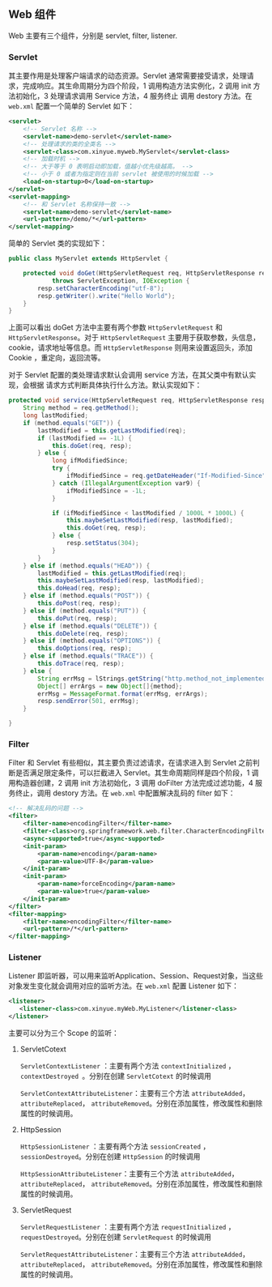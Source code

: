 ## Web 组件

Web 主要有三个组件，分别是 servlet, filter, listener.

### Servlet

其主要作用是处理客户端请求的动态资源。Servlet 通常需要接受请求，处理请求，完成响应。其生命周期分为四个阶段，1 调用构造方法实例化，2 调用 init 方法初始化，3 处理请求调用 Service 方法，4 服务终止 调用 destory 方法。在 `web.xml` 配置一个简单的 Servlet 如下：

```xml
<servlet>
    <!-- Servlet 名称 -->
    <servlet-name>demo-servlet</servlet-name>
    <!-- 处理请求的类的全类名 -->
    <servlet-class>com.xinyue.myweb.MyServlet</servlet-class>
    <!-- 加载时机 -->
    <!-- 大于等于 0 表明启动即加载，值越小优先级越高。 -->
    <!-- 小于 0 或者为指定则在当前 servlet 被使用的时候加载 -->
    <load-on-startup>0</load-on-startup>
</servlet>
<servlet-mapping>
    <!-- 和 Servlet 名称保持一致 -->
    <servlet-name>demo-servlet</servlet-name>
    <url-pattern>/demo/*</url-pattern>
</servlet-mapping>
```

简单的  Servlet 类的实现如下：

```java
public class MyServlet extends HttpServlet {

    protected void doGet(HttpServletRequest req, HttpServletResponse resp)
            throws ServletException, IOException {
        resp.setCharacterEncoding("utf-8");
        resp.getWriter().write("Hello World");
    }
}
```

上面可以看出 doGet 方法中主要有两个参数 `HttpServletRequest` 和 `HttpServletResponse`。对于 `HttpServletRequest` 主要用于获取参数，头信息， cookie，请求地址等信息。而 `HttpServletResponse` 则用来设置返回头，添加 Cookie ，重定向，返回流等。

对于 Servlet 配置的类处理请求默认会调用 service 方法，在其父类中有默认实现，会根据 请求方式判断具体执行什么方法。默认实现如下：

```java
protected void service(HttpServletRequest req, HttpServletResponse resp) throws ServletException, IOException {
    String method = req.getMethod();
    long lastModified;
    if (method.equals("GET")) {
        lastModified = this.getLastModified(req);
        if (lastModified == -1L) {
            this.doGet(req, resp);
        } else {
            long ifModifiedSince;
            try {
                ifModifiedSince = req.getDateHeader("If-Modified-Since");
            } catch (IllegalArgumentException var9) {
                ifModifiedSince = -1L;
            }

            if (ifModifiedSince < lastModified / 1000L * 1000L) {
                this.maybeSetLastModified(resp, lastModified);
                this.doGet(req, resp);
            } else {
                resp.setStatus(304);
            }
        }
    } else if (method.equals("HEAD")) {
        lastModified = this.getLastModified(req);
        this.maybeSetLastModified(resp, lastModified);
        this.doHead(req, resp);
    } else if (method.equals("POST")) {
        this.doPost(req, resp);
    } else if (method.equals("PUT")) {
        this.doPut(req, resp);
    } else if (method.equals("DELETE")) {
        this.doDelete(req, resp);
    } else if (method.equals("OPTIONS")) {
        this.doOptions(req, resp);
    } else if (method.equals("TRACE")) {
        this.doTrace(req, resp);
    } else {
        String errMsg = lStrings.getString("http.method_not_implemented");
        Object[] errArgs = new Object[]{method};
        errMsg = MessageFormat.format(errMsg, errArgs);
        resp.sendError(501, errMsg);
    }

}
```



### Filter

Filter 和 Servlet 有些相似，其主要负责过滤请求，在请求进入到 Servlet 之前判断是否满足限定条件，可以拦截进入 Servlet。其生命周期同样是四个阶段，1 调用构造器创建，2 调用 init 方法初始化，3 调用 doFilter 方法完成过滤功能，4 服务终止，调用 destory 方法。在 `web.xml` 中配置解决乱码的 filter 如下：

```xml
<!-- 解决乱码的问题 -->
<filter>
    <filter-name>encodingFilter</filter-name>
    <filter-class>org.springframework.web.filter.CharacterEncodingFilter</filter-class>
    <async-supported>true</async-supported>
    <init-param>
        <param-name>encoding</param-name>
        <param-value>UTF-8</param-value>
    </init-param>
    <init-param>
        <param-name>forceEncoding</param-name>
        <param-value>true</param-value>
    </init-param>
</filter>
<filter-mapping>
    <filter-name>encodingFilter</filter-name>
    <url-pattern>/*</url-pattern>
</filter-mapping>
```



### Listener

Listener 即监听器，可以用来监听Application、Session、Request对象，当这些对象发生变化就会调用对应的监听方法。在 `web.xml` 配置 Listener 如下：

```xml
<listener>
   <listener-class>com.xinyue.myWeb.MyListener</listener-class>
</listener>
```

主要可以分为三个 Scope 的监听：

1. ServletCotext

   `ServletContextListener` ：主要有两个方法  `contextInitialized` ，`contextDestroyed `。分别在创建 `ServletCotext` 的时候调用

   `ServletContextAttributeListener`：主要有三个方法 `attributeAdded`， `attributeReplaced`， `attributeRemoved`。分别在添加属性，修改属性和删除属性的时候调用。

2. HttpSession

   `HttpSessionListener` ：主要有两个方法  `sessionCreated` ，`sessionDestroyed`。分别在创建 `HttpSession` 的时候调用

   `HttpSessionAttributeListener`：主要有三个方法 `attributeAdded`， `attributeReplaced`， `attributeRemoved`。分别在添加属性，修改属性和删除属性的时候调用。

3. ServletRequest

   `ServletRequestListener` ：主要有两个方法  `requestInitialized` ，`requestDestroyed`。分别在创建 `ServletRequest` 的时候调用

   `ServletRequestAttributeListener`：主要有三个方法 `attributeAdded`， `attributeReplaced`， `attributeRemoved`。分别在添加属性，修改属性和删除属性的时候调用。